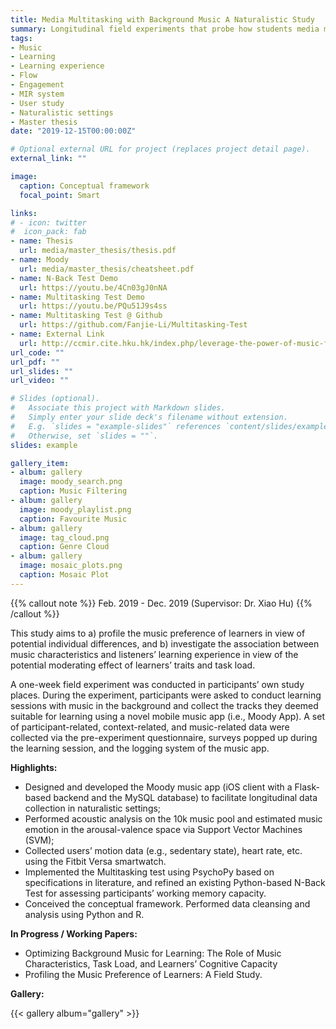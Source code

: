 ```yaml
---
title: Media Multitasking with Background Music A Naturalistic Study
summary: Longitudinal field experiments that probe how students media multitasking with background music, in light of cognitive-affective theory of learning with media.
tags:
- Music
- Learning
- Learning experience
- Flow
- Engagement
- MIR system
- User study
- Naturalistic settings
- Master thesis
date: "2019-12-15T00:00:00Z"

# Optional external URL for project (replaces project detail page).
external_link: ""

image:
  caption: Conceptual framework
  focal_point: Smart

links:
# - icon: twitter
#  icon_pack: fab
- name: Thesis
  url: media/master_thesis/thesis.pdf
- name: Moody
  url: media/master_thesis/cheatsheet.pdf
- name: N-Back Test Demo
  url: https://youtu.be/4Cn03gJ0nNA
- name: Multitasking Test Demo
  url: https://youtu.be/PQu51J9s4ss
- name: Multitasking Test @ Github
  url: https://github.com/Fanjie-Li/Multitasking-Test
- name: External Link
  url: http://ccmir.cite.hku.hk/index.php/leverage-the-power-of-music-for-learning/
url_code: ""
url_pdf: ""
url_slides: ""
url_video: ""

# Slides (optional).
#   Associate this project with Markdown slides.
#   Simply enter your slide deck's filename without extension.
#   E.g. `slides = "example-slides"` references `content/slides/example-slides.md`.
#   Otherwise, set `slides = ""`.
slides: example

gallery_item:
- album: gallery
  image: moody_search.png
  caption: Music Filtering
- album: gallery
  image: moody_playlist.png
  caption: Favourite Music
- album: gallery
  image: tag_cloud.png
  caption: Genre Cloud
- album: gallery
  image: mosaic_plots.png
  caption: Mosaic Plot
---
```


{{% callout note %}}
Feb. 2019 - Dec. 2019 (Supervisor: Dr. Xiao Hu)
{{% /callout %}}

This study aims to a) profile the music preference of learners in view of potential individual differences, and b) investigate the association between music characteristics and listeners’ learning experience in view of the potential moderating effect of learners’ traits and task load.

A one-week field experiment was conducted in participants’ own study places. During the experiment, participants were asked to conduct learning sessions with music in the background and collect the tracks they deemed suitable for learning using a novel mobile music app (i.e., Moody App). A set of participant-related, context-related, and music-related data were collected via the pre-experiment questionnaire, surveys popped up during the learning session, and the logging system of the music app.


**Highlights:**
- Designed and developed the Moody music app (iOS client with a Flask-based backend and the MySQL database) to facilitate longitudinal data collection in naturalistic settings;
- Performed acoustic analysis on the 10k music pool and estimated music emotion in the arousal-valence space via Support Vector Machines (SVM);
- Collected users’ motion data (e.g., sedentary state), heart rate, etc. using the Fitbit Versa smartwatch.
- Implemented the Multitasking test using PsychoPy based on specifications in literature, and refined an existing Python-based N-Back Test for assessing participants’ working memory capacity.
- Conceived the conceptual framework. Performed data cleansing and analysis using Python and R.

**In Progress / Working Papers:**
- Optimizing Background Music for Learning: The Role of Music Characteristics, Task Load, and Learners’ Cognitive Capacity
- Profiling the Music Preference of Learners: A Field Study.

**Gallery:**

{{< gallery album="gallery" >}}



<div style="height: 20px;"></div>
